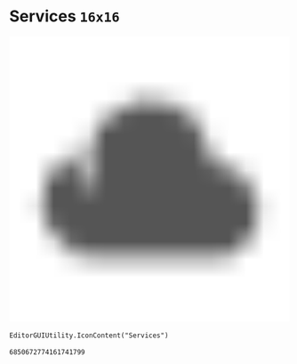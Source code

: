 # Services `16x16`
<img src="/img/Services.png" width=512 height=512>

``` CSharp
EditorGUIUtility.IconContent("Services")
```
```
6850672774161741799
```

